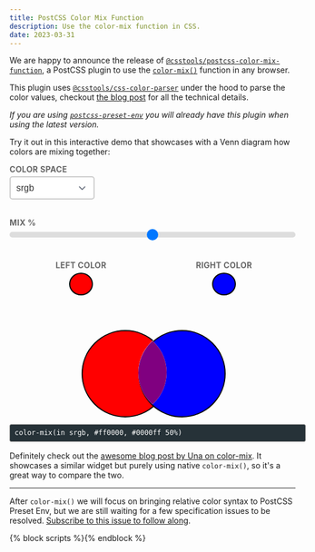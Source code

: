 ```yaml
---
title: PostCSS Color Mix Function
description: Use the color-mix function in CSS.
date: 2023-03-31
---
```


We are happy to announce the release of [`@csstools/postcss-color-mix-function`](https://github.com/csstools/postcss-plugins/tree/main/plugins/postcss-color-mix-function#readme), a PostCSS plugin to use the [`color-mix()`](https://drafts.csswg.org/css-color-5/#color-mix) function in any browser.

This plugin uses [`@csstools/css-color-parser`](https://github.com/csstools/postcss-plugins/tree/main/packages/css-color-parser#readme) under the hood to parse the color values, checkout [the blog post](/blog/css-color-parser-v1.0.0/) for all the technical details.

_If you are using [`postcss-preset-env`](https://github.com/csstools/postcss-plugins/tree/main/plugin-packs/postcss-preset-env#readme) you will already have this plugin when using the latest version._

Try it out in this interactive demo that showcases with a Venn diagram how colors are mixing together:

<div class="color-mix-wrapper">
	<div class="color-mix-settings">
		<div class="color-mix-settings__selects">
			<div class="color-mix-settings__select">
				<label for="color-space">Color Space</label>
				<select id="color-space">
					<option value="srgb" selected>srgb</option>
					<option value="srgb-linear">srgb-linear</option>
					<option value="lab">lab</option>
					<option value="oklab">oklab</option>
					<option value="xyz">xyz</option>
					<option value="xyz-d50">xyz-d50</option>
					<option value="xyz-d65">xyz-d65</option>
					<option value="hsl">hsl</option>
					<option value="hwb">hwb</option>
					<option value="lch">lch</option>
					<option value="oklch">oklch</option>
				</select>
			</div>
			<div class="color-mix-settings__select">
				<label for="interpolation-method" hidden>Interpolation Method</label>
				<select id="interpolation-method" hidden>
					<option value="shorter" selected>shorter</option>
					<option value="longer">longer</option>
					<option value="increasing">increasing</option>
					<option value="decreasing">decreasing</option>
				</select>
			</div>
		</div>
		<div class="color-mix-settings__percent">
			<label for="color-mix-percentage">Mix %</label>
			<input type="range" id="color-mix-percentage" value="50" min="0" max="100" />
		</div>
		<div class="color-mix-settings__colors">
			<div class="color-mix-settings__color">
				<label for="color-a">Left Color</label>
				<input type="color" id="color-a" value="#ff0000">
			</div>
			<div class="color-mix-settings__color">
				<label for="color-b">Right Color</label>
				<input type="color" id="color-b" value="#0000ff">
			</div>
		</div>	
	</div>
</div>
<div class="color-mix-results">
	<output id="output-color-a" for="color-a"></output>
	<output id="output-color-b" for="color-b"></output>
	<output id="output-color-mix" for="color-b"></output>
</div>

<output id="output-color-mix-css" for="color-space interpolation-method color-mix-percentage color-a color-b">color-mix(in srgb, #ff0000, #0000ff 50%)</output>

Definitely check out the [awesome blog post by Una on color-mix](https://una.im/color-mix-opacity/). It showcases a similar widget but purely using native `color-mix()`, so it's a great way to compare the two.

------

After `color-mix()` we will focus on bringing relative color syntax to PostCSS Preset Env, but we are still waiting for a few specification issues to be resolved. [Subscribe to this issue to follow along](https://github.com/csstools/postcss-plugins/issues/177).

{% block scripts %}<script async defer src="{{ '/static/js/blog_color_mix_2023_03_27.js' | addHash }}"></script>{% endblock %}

<style>
	.color-mix-wrapper {
		display: flex;
		flex-wrap: wrap;
	}

	.color-mix-settings {
		display: flex;
		flex-direction: column;
		max-width: 525px;
		margin: 0 auto 40px;
		width: 100%;
	}

	.color-mix-settings__colors {
		display:flex;
	}

	.color-mix-settings__percent,
  .color-mix-settings__colors {
		margin-top: 32px;
	}

	.color-mix-settings__color {
		align-items: center;
		display:flex;
		flex: 1;
		flex-direction: column;
	}

	label {
		color: #666;
		font-size: 14px;
		font-weight: bold;
		text-transform: uppercase;
		letter-spacing: 0.025em;
	}

	input, select {
		margin: 0.5rem 1rem;
	}

	#interpolation-method,
	#color-space {
		width: 150px;
	}

	.color-mix-results {
		display: flex;
		height: 150px;
		margin: 1rem auto;
		position: relative;
		width: 250px;
	}

	#output-color-a,
	#output-color-b,
	#output-color-mix {
		color: transparent; /* invisible text */
	}

	#output-color-a::after,
	#output-color-a::before,
	#output-color-b::after,
	#output-color-b::before,
	#output-color-mix::after,
	#output-color-mix::before {
		position: absolute;
		aspect-ratio: 1;
		border-radius: 50%;
		content: "";
		display: block;
		width: 150px;
		left: 0;
		top: 0;
	}

	#output-color-a::before,
	#output-color-b::before,
	#output-color-mix::before {
		background-color: white;
	}

	#output-color-a::before {
		z-index: 1;
	}

	#output-color-a::after {
		background-color: var(--color, red);
		border: 2px solid black;
		z-index: 2;
	}

	#output-color-b::before {
		left: 100px;
		z-index: 3;
	}

	#output-color-b::after {
		background-color: var(--color, blue);
		border: 2px solid black;
		left: 100px;
		z-index: 4;
	}

	#output-color-mix {
		transition: background-color 0.5s ease;
	}

	#output-color-mix::before {
		clip-path: circle(75px at 175px 75px);
		z-index: 5;
	}

	#output-color-mix::after {
		background-color: var(--color, rgb(128, 0, 128));
		transition: inherit;
		clip-path: circle(75px at 175px 75px);
		z-index: 6;
	}

	#output-color-mix-css {
		background-color: #263238;
		border-radius: 3px;
		border: 1px solid grey;
		color: white;
		display: block;
		font-size: 0.875em;
		font-family: monospace;
		line-height: 2;
		margin: 1rem auto;
		max-width: 100%;
		padding: 2px 8px;
		position: relative;
		text-align: left;
		width: 525px;
	}

	input[type="color"] {
		-moz-appearance: none;
		-webkit-appearance: none;
		appearance: none;
		background-color: transparent;
		border: none;
		cursor: pointer;
		height: 50px;
		transition: opacity .3s;
		margin: 0;
		width: 50px;
	}
	
	input[type="color"]::-webkit-color-swatch {
		border-radius: 50%;
		border: 2px solid #000000;
	}
	
	input[type="color"]::-moz-color-swatch {
		border-radius: 50%;
		border: 2px solid #000000;
	}

	input[type="color"]:is(:hover,:focus) {
		opacity: 0.8;
	}

	.color-mix-settings__selects {
		display:flex;
	}

	.color-mix-settings__select {
		display: flex;
		flex: 1;
		flex-direction: column;
		gap: 4px;
	}

	select {
		background-image: url("data:image/svg+xml;charset=utf-8,%3Csvg xmlns='http://www.w3.org/2000/svg' fill='none' viewBox='0 0 20 20'%3E%3Cpath stroke='%236B7280' stroke-linecap='round' stroke-linejoin='round' stroke-width='1.5' d='m6 8 4 4 4-4'/%3E%3C/svg%3E");
		background-position: right 0.5rem center;
    background-repeat: no-repeat;
    background-size: 1.5em 1.5em;
		font-size: 1rem;
		color: #333;
		padding: 10px;
		border: 2px solid #ccc;
		border-radius: 5px;
		background-color: #fff;
		appearance: none;
		-webkit-appearance: none;
		-moz-appearance: none;
		margin: 0;
		transition: border .3s;
	}

	select:hover {
		border-color: #666;
	}

	input[type=range] {
		-webkit-appearance: none;
		width: 100%;
		height: 10px;
		border-radius: 5px;
		background-color: #ddd;
		margin-inline: 0;
		outline: none;
	}
	
	input[type=range]::-webkit-slider-thumb {
		-webkit-appearance: none;
		appearance: none;
		width: 20px;
		height: 20px;
		border-radius: 50%;
		background-color: #0077ff;
		cursor: pointer;
	}
</style>
